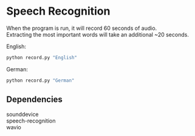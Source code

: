 # Speech Recognition

When the program is run, it will record 60 seconds of audio.  
Extracting the most important words will take an additional ~20 seconds.  

English:
```bash
python record.py "English"
```

German:
```bash
python record.py "German"
```

## Dependencies
sounddevice  
speech-recognition  
wavio
